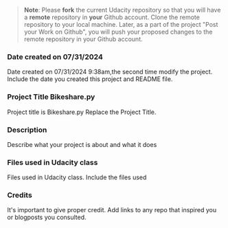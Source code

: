 >**Note**: Please **fork** the current Udacity repository so that you will have a **remote** repository in **your** Github account. Clone the remote repository to your local machine. Later, as a part of the project "Post your Work on Github", you will push your proposed changes to the remote repository in your Github account.

### Date created on 07/31/2024
Date created on 07/31/2024 9:38am,the second time modify the project.
Include the date you created this project and README file.

### Project Title Bikeshare.py
Project title is Bikeshare.py
Replace the Project Title.

### Description
Describe what your project is about and what it does

### Files used in Udacity class
Files used in Udacity class.
Include the files used

### Credits
It's important to give proper credit. Add links to any repo that inspired you or blogposts you consulted.

